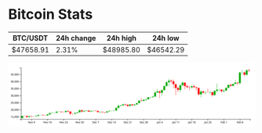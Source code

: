 # Bitcoin Stats

BTC/USDT|24h change|24h high|24h low|
|---|---|---|---|
|$47658.91|2.31%|$48985.80|$46542.29|

<img src="./chart.svg">
